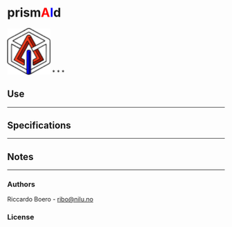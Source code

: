 # prism<span style="color:red">A</span><span style="color:blue">I</span>d 
<img src="figures/prismAId_logo.png" alt="logo" width="100"/>
* * *

## Use

* * *

## Specifications

* * *

## Notes

* * *

### Authors

Riccardo Boero - ribo@nilu.no

### License